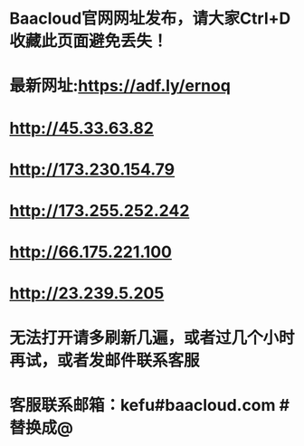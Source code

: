 # Baacloud官网网址发布，请大家Ctrl+D收藏此页面避免丢失！

# 最新网址:https://adf.ly/ernoq

# http://45.33.63.82
# http://173.230.154.79
# http://173.255.252.242
# http://66.175.221.100
# http://23.239.5.205
# 无法打开请多刷新几遍，或者过几个小时再试，或者发邮件联系客服
# 客服联系邮箱：kefu#baacloud.com #替换成@
